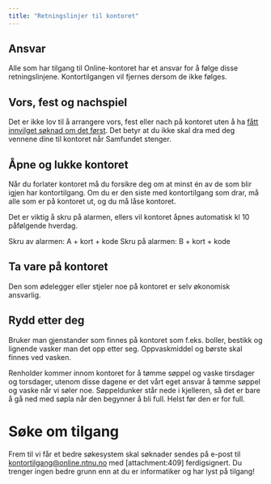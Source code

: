 ```yaml
---
title: "Retningslinjer til kontoret"
---
```


Ansvar
------------

Alle som har tilgang til Online-kontoret har et ansvar for å følge disse retningslinjene. Kontortilgangen vil fjernes dersom de ikke følges.
 
Vors, fest og nachspiel
------------

Det er ikke lov til å arrangere vors, fest eller nach på kontoret uten å ha [fått innvilget søknad om det først](https://online.ntnu.no/wiki/online/info/sosialt-og-okonomisk/soke-om-drikking-pa-kontoret/). Det betyr at du ikke skal dra med deg vennene dine til kontoret når Samfundet stenger.

Åpne og lukke kontoret
------------

Når du forlater kontoret må du forsikre deg om at minst én av de som blir igjen har kontortilgang. Om du er den siste med kontortilgang som drar, må alle som er på kontoret ut, og du må låse kontoret.
 
Det er viktig å skru på alarmen, ellers vil kontoret åpnes automatisk kl 10 påfølgende hverdag.
 
Skru av alarmen: A + kort + kode
Skru på alarmen: B + kort + kode

Ta vare på kontoret
------------
Den som ødelegger eller stjeler noe på kontoret er selv økonomisk ansvarlig.
 
Rydd etter deg
------------
Bruker man gjenstander som finnes på kontoret som f.eks. boller, bestikk og lignende vasker man det opp etter seg. Oppvaskmiddel og børste skal finnes ved vasken.
 
Renholder kommer innom kontoret for å tømme søppel og vaske tirsdager og torsdager, utenom disse dagene er det vårt eget ansvar å tømme søppel og vaske når vi søler noe. Søppeldunker står nede i kjelleren, så det er bare å gå ned med søpla når den begynner å bli full. Helst før den er for full.

# Søke om tilgang
Frem til vi får et bedre søkesystem skal søknader sendes på e-post til [kontortilgang@online.ntnu.no](mailto:kontortilgang@online.ntnu.no) med [attachment:409] ferdigsignert. Du trenger ingen bedre grunn enn at du er informatiker og har lyst på tilgang!